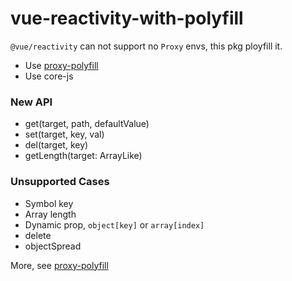 # vue-reactivity-with-polyfill

`@vue/reactivity` can not support no `Proxy` envs, this pkg ployfill it.

- Use [proxy-polyfill](https://github.com/GoogleChrome/proxy-polyfill)
- Use core-js

### New API

- get(target, path, defaultValue)
- set(target, key, val)
- del(target, key)
- getLength(target: ArrayLike)

### Unsupported Cases

- Symbol key
- Array length
- Dynamic prop, `object[key]` or `array[index]`
- delete
- objectSpread

More, see [proxy-polyfill](https://github.com/GoogleChrome/proxy-polyfill#readme)
